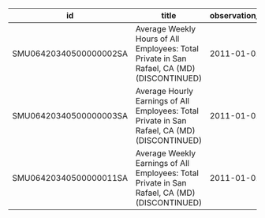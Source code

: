 | id                     | title                                                                                         | observation_start   | observation_end   |
|------------------------|-----------------------------------------------------------------------------------------------|---------------------|-------------------|
| SMU06420340500000002SA | Average Weekly Hours of All Employees: Total Private in San Rafael, CA (MD) (DISCONTINUED)    | 2011-01-01          | 2022-03-01        |
| SMU06420340500000003SA | Average Hourly Earnings of All Employees: Total Private in San Rafael, CA (MD) (DISCONTINUED) | 2011-01-01          | 2022-03-01        |
| SMU06420340500000011SA | Average Weekly Earnings of All Employees: Total Private in San Rafael, CA (MD) (DISCONTINUED) | 2011-01-01          | 2022-03-01        |